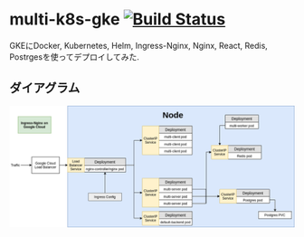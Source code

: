 # multi-k8s-gke [![Build Status](https://travis-ci.org/solareenlo/multi-k8s-gke.svg?branch=master)](https://travis-ci.org/solareenlo/multi-k8s-gke)

GKEにDocker, Kubernetes, Helm, Ingress-Nginx, Nginx, React, Redis, Postrgesを使ってデプロイしてみた.

## ダイアグラム
![ダイアグラム](https://github.com/solareenlo/multi-k8s-gke/blob/master/images/multi-k8s-gke-diagram.png)
